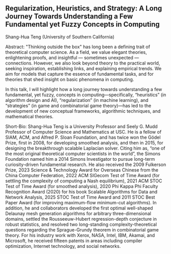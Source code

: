 ## Regularization, Heuristics, and Strategy: A Long Journey Towards Understanding a Few Fundamental yet Fuzzy Concepts in Computing

Shang-Hua Teng (University of Southern California)

Abstract: "Thinking outside the box" has long been a defining trait of theoretical computer science. As a field, we value elegant theories, enlightening proofs, and insightful — sometimes unexpected — connections. However, we also look beyond theory to the practical world, seeking inspiration, establishing links, and explaining empirical trends. We aim for models that capture the essence of fundamental tasks, and for theories that shed insight on basic phenomena in computing.

In this talk, I will highlight how a long journey towards understanding a few fundamental, yet fuzzy, concepts in computing—specifically, “heuristics” (in algorithm design and AI), “regularization” (in machine learning), and “strategies” (in game and combinatorial game theory)—has led to the development of new conceptual frameworks, algorithmic techniques, and mathematical theories.

Short-Bio: Shang-Hua Teng is a University Professor and Seely G. Mudd Professor of Computer Science and Mathematics at USC. He is a fellow of SIAM, ACM, and Alfred P. Sloan Foundation, and has twice won the Gödel Prize, first in 2008, for developing smoothed analysis, and then in 2015, for designing the breakthrough scalable Laplacian solver. Citing him as, “one of the most original theoretical computer scientists in the world”, the Simons Foundation named him a 2014 Simons Investigator to pursue long-term curiosity-driven fundamental research. He also received the 2009 Fulkerson Prize,  2023 Science & Technology Award for Overseas Chinese from the China Computer Federation, 2022 ACM SIGecom Test of Time Award (for settling the complexity of computing a Nash equilibrium), 2021 ACM STOC Test of Time Award (for smoothed analysis), 2020 Phi Kappa Phi Faculty Recognition Award (2020)  for his book Scalable Algorithms for Data and Network Analysis, 2025 STOC Test of Time Award and 2011 STOC Best Paper Award (for improving maximum-flow minimum-cut algorithms). In addition, he and collaborators developed the first optimal well-shaped Delaunay mesh generation algorithms for arbitrary three-dimensional domains, settled the Rousseeuw-Hubert regression-depth conjecture in robust statistics, and resolved two long-standing complexity-theoretical questions regarding the Sprague-Grundy theorem in combinatorial game theory. For his industry work with Xerox, NASA, Intel, IBM, Akamai, and Microsoft, he received fifteen patents in areas including compiler optimization, Internet technology, and social networks.
